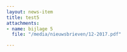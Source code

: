 ```yaml
---
layout: news-item
title: test5
attachments:
- name: bijlage 5
  file: "/media/nieuwsbrieven/12-2017.pdf"

---
```

